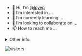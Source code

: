 - 👋 Hi, I’m [@loyep](https://github.com/loyep)
- 👀 I’m interested in ...
- 🌱 I’m currently learning ...
- 💞️ I’m looking to collaborate on ...
- 📫 How to reach me ...

<details>
  <summary>Other info.</summary>
  <br>

<!--START_SECTION:waka-->

```txt
TypeScript   11 hrs 21 mins  █████████████████████░░░░   84.58 %
JSON         25 mins         ▓░░░░░░░░░░░░░░░░░░░░░░░░   03.13 %
Text         24 mins         ▓░░░░░░░░░░░░░░░░░░░░░░░░   03.01 %
CSS          21 mins         ▓░░░░░░░░░░░░░░░░░░░░░░░░   02.69 %
TOML         15 mins         ▒░░░░░░░░░░░░░░░░░░░░░░░░   01.98 %
```

<!--END_SECTION:waka-->

</details>

![visitors](https://visitor-badge.glitch.me/badge?page_id=loyep.loyep)
